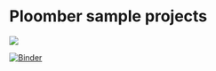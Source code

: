 # Ploomber sample projects

![](https://github.com/ploomber/projects/workflows/ci/badge.svg)


[![Binder](https://mybinder.org/badge_logo.svg)](https://mybinder.org/v2/gh/ploomber/projects/master)
